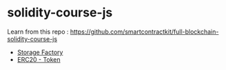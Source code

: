 # solidity-course-js

Learn from this repo : https://github.com/smartcontractkit/full-blockchain-solidity-course-js

- [Storage Factory](/storage-factory)
- [ERC20 - Token](/token)